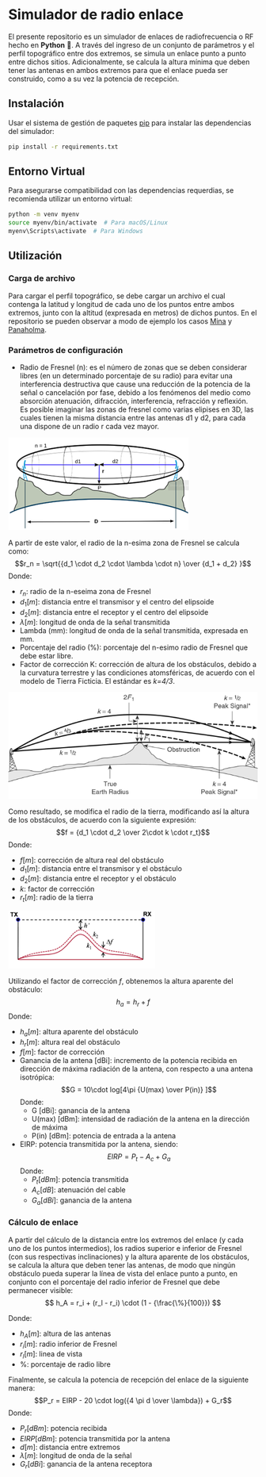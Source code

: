 # Simulador de radio enlace
El presente repositorio es un simulador de enlaces de radiofrecuencia o RF hecho en **Python** 🐍. A través del ingreso de un conjunto de parámetros y el perfil topográfico entre dos extremos, se simula un enlace punto a punto entre dichos sitios. Adicionalmente, se calcula la altura mínima que deben tener las antenas en ambos extremos para que el enlace pueda ser construido, como a su vez la potencia de recepción.

## Instalación
Usar el sistema de gestión de paquetes [pip](https://pip.pypa.io/en/stable/) para instalar las dependencias del simulador:
```bash
pip install -r requirements.txt
```

## Entorno Virtual
Para asegurarse compatibilidad con las dependencias requerdias, se recomienda utilizar un entorno virtual:
```bash
python -m venv myenv
source myenv/bin/activate  # Para macOS/Linux
myenv\Scripts\activate  # Para Windows
```

## Utilización
### Carga de archivo
Para cargar el perfil topográfico, se debe cargar un archivo el cual contenga la latitud y longitud de cada uno de los puntos entre ambos extremos, junto con la altitud (expresada en metros) de dichos puntos.
En el repositorio se pueden observar a modo de ejemplo los casos [Mina](./Scripts/Assets/Mina.txt) y [Panaholma](./Scripts/Assets/PtoPto%20Panaholma.txt).
### Parámetros de configuración
- Radio de Fresnel (n): es el número de zonas que se deben considerar libres (en un determinado porcentaje de su radio) para evitar una interferencia destructiva que cause una reducción de la potencia de la señal o cancelación por fase, debido a los fenómenos del medio como absorción atenuación, difracción, interferencia, refracción y reflexión.
Es posible imaginar las zonas de fresnel como varias elipises en 3D, las cuales tienen la misma distancia entre las antenas d1 y d2, para cada una dispone de un radio r cada vez mayor.

![Zona de Fresnel](./Scripts/Docs/fresnel_zone.png)

A partir de este valor, el radio de la n-esima zona de Fresnel se calcula como:
$$r_n = \sqrt{{d_1 \cdot d_2 \cdot \lambda \cdot n} \over {d_1 + d_2} }$$
Donde:
  - $r_n$: radio de la n-eseima zona de Fresnel
  - $d_1 [m]$: distancia entre el transmisor y el centro del elipsoide
  - $d_2 [m]$: distancia entre el receptor y el centro del elipsoide
  - $\lambda [m]$: longitud de onda de la señal transmitida
- Lambda (mm): longitud de onda de la señal transmitida, expresada en mm.
- Porcentaje del radio (%): porcentaje del n-esimo radio de Fresnel que debe estar libre.
- Factor de corrección K: corrección de altura de los obstáculos, debido a la curvatura terrestre y las condiciones atomsféricas, de acuerdo con el modelo de Tierra Ficticia. El estándar es *k=4/3*.

![Tierra Ficticia](./Scripts/Docs/fictitial_earth.png)

Como resultado, se modifica el radio de la tierra, modificando así la altura de los obstáculos, de acuerdo con la siguiente expresión:
$$f = {d_1 \cdot d_2 \over 2\cdot k \cdot r_t}$$
Donde:
  - $f [m]$: corrección de altura real del obstáculo
  - $d_1 [m]$: distancia entre el transmisor y el obstáculo
  - $d_2 [m]$: distancia entre el receptor y el obstáculo
  - $k$: factor de corrección
  - $r_t [m]$: radio de la tierra

![Altitud obstáculos](./Scripts/Docs/height_obstacles.png)


  Utilizando el factor de corrección $f$, obtenemos la altura aparente del obstáculo:
$$h_a = h_r + f$$
Donde:
  - $h_a [m]$: altura aparente del obstáculo
  - $h_r [m]$: altura real del obstáculo
  - $f [m]$: factor de corrección
- Ganancia de la antena [dBi]: incremento de la potencia recibida en dirección de máxima radiación de la antena, con respecto a una antena isotrópica:
$$G = 10\cdot log[4\pi {U(max) \over P(in)} ]$$
Donde:
  - G [dBi]: ganancia de la antena
  - U(max) [dBm]: intensidad de radiación de la antena en la dirección de máxima
  - P(in) [dBm]: potencia de entrada a la antena
- EIRP: potencia transmitida por la antena, siendo:
$$EIRP = P_t - A_c + G_a$$
Donde:
  - $P_t [dBm]$: potencia transmitida
  - $A_c [dB]$: atenuación del cable
  - $G_a [dBi]$: ganancia de la antena
### Cálculo de enlace
A partir del cálculo de la distancia entre los extremos del enlace (y cada uno de los puntos intermedios), los radios superior e inferior de Fresnel (con sus respectivas inclinaciones) y la altura aparente de los obstáculos, se calcula la altura que deben tener las antenas, de modo que ningún obstáculo pueda superar la línea de vista del enlace punto a punto, en conjunto con el porcentaje del radio inferior de Fresnel que debe permanecer visible:
$$ h_A = r_i + (r_l - r_i) \cdot (1 - {\frac{\%}{100}}) $$

Donde:
  - $h_A [m]$: altura de las antenas
  - $r_i [m]$: radio inferior de Fresnel
  - $r_l [m]$: linea de vista
  - $\%$: porcentaje de radio libre

Finalmente, se calcula la potencia de recepción del enlace de la siguiente manera:
$$P_r = EIRP - 20 \cdot log({4 \pi d \over \lambda}) + G_r$$
Donde:
  - $P_r [dBm]$: potencia recibida
  - $EIRP [dBm]$: potencia transmitida por la antena
  - $d [m]$: distancia entre extremos
  - $\lambda [m]$: longitud de onda de la señal
  - $G_r [dBi]$: ganancia de la antena receptora